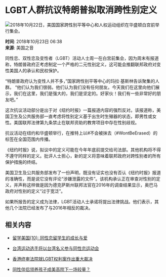 # LGBT人群抗议特朗普拟取消跨性别定义

![2018年10月22日，美国国家跨性别平等中心和人权运动组织在华盛顿白宫前举行集会。](https://gdb.voanews.com/91c568b4-c058-4404-b5fc-0f9e3ea7b464_cx0_cy10_cw0_w1023_r1_s.jpg)

**时间**: 2018年10月23日 06:38  
**来源**: 美国之音

同性恋、双性恋及变性者（LGBT）活动人士周一在白宫前集会，因为周末有报道称，特朗普政府正考虑制定一个严格的二元性别定义，这可能会推翻联邦政府对变性美国人的承认和民权保护。

“特朗普政府认为变性人并不多，”国家跨性别平等中心的玛拉·基斯林告诉聚集的人群。 “他们认为我们很弱。他们认为我们没有任何朋友。今天我们在这里向他们展示，我们在这里，我们是强大的，我们是坚定的。好家伙！我们有一些非常好的朋友吧。”

这次抗议活动部分是出于对《纽约时报》一篇报道内容的强烈反对。该报道称，美国卫生及公共服务部一直考虑将性别定义基于出生时生殖器的状态，即男性或女性。美国联邦法律第九条禁止在联邦资助的教育项目中存在性别歧视。

抗议活动在纽约和华盛顿举行，在推特上以#不会被抹去（#WontBeErased）的标签在全国范围内传播。

《纽约时报》说，拟议中的定义可能在今年年底前提交给司法部。其他机构将不得不遵守同样的定义。批评人士担心，新的定义将意味着联邦政府对跨性别者的所有保护措施的终结。

美国卫生及公共服务部发布了一份声明，既没有证实也没有否认《纽约时报》报道的准确性，而是说它没有评论“涉嫌泄露的文件”。该机构承认正在审查对性别的定义，并声称这样做是因为德克萨斯州联邦法官在2016年的调查结果显示，奥巴马政府对性别的定义“过于宽泛”。

如果所报告的定义成为法律，LGBT活动人士承诺将提出法律挑战。他们表示，其他几个法院已经发布了与2016年相反的裁决。

## 相关内容

- [留学美国(10): 同性恋留学生的成长与爱](https://gdb.voanews.com/9cbeff57-b6c9-4e48-a650-1916d84a2c3a_tv_b1_w100_r1.jpg)
  
- [台湾运动选手将以台湾名义参与同性恋运动会](https://gdb.voanews.com/2ef6d722-9be7-4506-87be-04818ee28a9f_cx0_cy13_cw0_w100_r1.jpg)
  
- [香港终审法院就LGBT权利案作出重大裁决](https://gdb.voanews.com/35a6be52-8fae-4893-abc9-036c9ee24482_w100_r1.jpg)
  
- [同性伴侣领养孩子成美高院下一场较量？](https://gdb.voanews.com/ba70d0c4-770d-4a51-bb59-19de0207ee71_w100_r1.jpg)